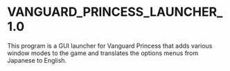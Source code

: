 # VANGUARD_PRINCESS_LAUNCHER_1.0
 This program is a GUI launcher for Vanguard Princess that adds various window modes to the game and translates the options menus from Japanese to English. 
